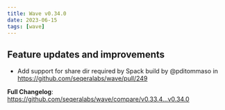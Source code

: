```yaml
---
title: Wave v0.34.0
date: 2023-06-15
tags: [wave]
---
```


## Feature updates and improvements

* Add support for share dir required by Spack build by @pditommaso in https://github.com/seqeralabs/wave/pull/249


**Full Changelog**: https://github.com/seqeralabs/wave/compare/v0.33.4...v0.34.0
